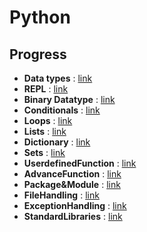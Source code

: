 # Python

## Progress

- **Data types** : [link](./Datatypes/README.md)
- **REPL** : [link](./REPL/README.md)
- **Binary Datatype** : [link](./Bytes/README.md)
- **Conditionals** : [link](./Conditionals/README.md)
- **Loops** : [link](./Loops/README.md)
- **Lists** : [link](./Functions/README.md)
- **Dictionary** : [link](./Dictionary/README.md)
- **Sets** : [link](./Sets/README.md)
- **UserdefinedFunction** : [link](./UserdefineFunction/README.md)
- **AdvanceFunction** : [link](./AdvanceFunction/README.md)
- **Package&Module** : [link](./Packages&Modules/README.md)
- **FileHandling** : [link](./FileHandling/README.md)
- **ExceptionHandling** : [link](./ExceptionHandling/README.md)
- **StandardLibraries** : [link](./StandardLibraries/README.md)
